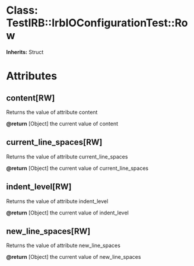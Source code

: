 # Class: TestIRB::IrbIOConfigurationTest::Row
**Inherits:** Struct
    



# Attributes
## content[RW] [](#attribute-i-content)
Returns the value of attribute content

**@return** [Object] the current value of content

## current_line_spaces[RW] [](#attribute-i-current_line_spaces)
Returns the value of attribute current_line_spaces

**@return** [Object] the current value of current_line_spaces

## indent_level[RW] [](#attribute-i-indent_level)
Returns the value of attribute indent_level

**@return** [Object] the current value of indent_level

## new_line_spaces[RW] [](#attribute-i-new_line_spaces)
Returns the value of attribute new_line_spaces

**@return** [Object] the current value of new_line_spaces


